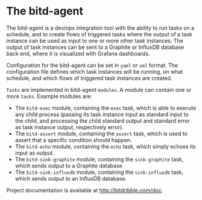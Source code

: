 The bitd-agent
==============
The bitd-agent is a dev/ops integration tool with the ability to run tasks on a schedule, and to create flows of triggered tasks where the output of a task instance can be used as input to one or more other task instances. The output of task instances can be sent to a Graphite or InfluxDB database back end, where it is visualized with Grafana dashboards.

Configuration for the bitd-agent can be set in ``yaml`` or ``xml`` format. The configuration file defines which task instances will be running, on what schedule, and which flows of triggered task instances are created. 

``Tasks`` are implemented in bitd-agent ``modules``. A module can contain one or more ``tasks``. Example modules are: 
- The ``bitd-exec`` module, containing the ``exec`` task, which is able to execute any child process (passing its task instance input as standard input to the child, and processing the child standard output and standard error as task instance output, respectively error).
- The ``bitd-assert`` module, containing the ``assert`` task, which is used to assert that a specific condition should happen.
- The ``bitd-echo`` module, containing the ``echo`` task, which simply echoes its input as output.
- The ``bitd-sink-graphite`` module, containing the ``sink-graphite`` task, which sends output to a Graphite database
- The ``bitd-sink-influxdb`` module, containing the ``sink-influxdb`` task, which sends output to an InfluxDB database.

Project documentation is available at http://bitdribble.com/doc.
